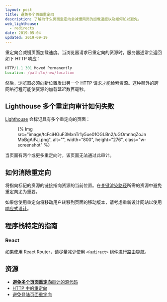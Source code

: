 ```yaml
---
layout: post
title: 避免多个页面重定向
description: 了解为什么页面重定向会减慢网页的加载速度以及如何加以避免。
web_lighthouse:
  - redirects
date: 2019-05-04
updated: 2019-09-19
---
```


重定向会减慢页面加载速度。当浏览器请求已重定向的资源时，服务器通常会返回如下 HTTP 响应：

```js
HTTP/1.1 301 Moved Permanently
Location: /path/to/new/location
```

然后，浏览器必须向新位置发出另一个 HTTP 请求才能检索资源。这种额外的跨网络行程可能使资源的加载延迟数百毫秒。

## Lighthouse 多个重定向审计如何失败

[Lighthouse](https://developers.google.com/web/tools/lighthouse/) 会标记具有多个重定向的页面：

<figure class="w-figure">{% Img src="image/tcFciHGuF3MxnTr1y5ue01OGLBn2/uGOmnhqZoJnMoBgAiFJj.png", alt="", width="800", height="276", class="w-screenshot" %}</figure>

当页面有两个或更多重定向时，该页面无法通过此审计。

## 如何消除重定向

将指向标记的资源的链接指向资源的当前位置。在[关键渲染路径](https://developers.google.com/web/fundamentals/performance/critical-rendering-path/)所需的资源中避免重定向尤为重要。

如果您使用重定向将移动用户转移到页面的移动版本，请考虑重新设计网站以使用[响应式设计](https://developers.google.com/web/fundamentals/design-and-ux/responsive/)。

## 程序栈特定的指南

### React

如果使用 React Router，请尽量减少使用 `<Redirect>` 组件进行[路由导航](https://reacttraining.com/react-router/web/api/Redirect)。

## 资源

- [**避免多个页面重定向**审计的源代码](https://github.com/GoogleChrome/lighthouse/blob/master/lighthouse-core/audits/redirects.js)
- [HTTP 中的重定向](https://developer.mozilla.org/docs/Web/HTTP/Redirections)
- [避免登陆页面重定向](https://developers.google.com/speed/docs/insights/AvoidRedirects)
